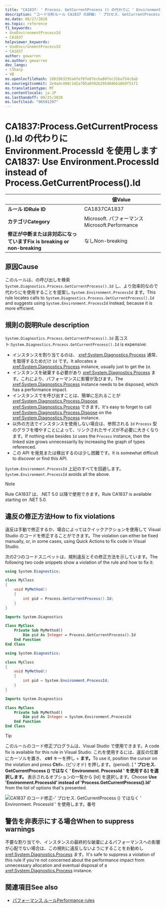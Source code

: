 ```yaml
---
title: "CA1837: ' Process. GetCurrentProcess () の代わりに ' Environment. ProcessId ' を使用してください。Id ' (コード分析)"
description: "コード分析ルール CA1837 の詳細: ' プロセス. GetCurrentProcess () ではなく ' Environment. ProcessId ' を使用します。番号"
ms.date: 08/27/2020
ms.topic: reference
f1_keywords:
- UseEnvironmentProcessId
- CA1837
helpviewer_keywords:
- UseEnvironmentProcessId
- CA1837
author: gewarren
ms.author: gewarren
dev_langs:
- CSharp
- VB
ms.openlocfilehash: 1801963295a6fef0fe87ecba80fec31ba754c9ab
ms.sourcegitcommit: 2e4adc490c1d2a705a0592b295d606b10b9f51f1
ms.translationtype: MT
ms.contentlocale: ja-JP
ms.lasthandoff: 09/25/2020
ms.locfileid: "96591297"
---
```

# <a name="ca1837-use-environmentprocessid-instead-of-processgetcurrentprocessid"></a><span data-ttu-id="b5eb3-103">CA1837:Process.GetCurrentProcess().Id の代わりに Environment.ProcessId を使用します</span><span class="sxs-lookup"><span data-stu-id="b5eb3-103">CA1837: Use Environment.ProcessId instead of Process.GetCurrentProcess().Id</span></span>

| | <span data-ttu-id="b5eb3-104">値</span><span class="sxs-lookup"><span data-stu-id="b5eb3-104">Value</span></span> |
|-|-|
| <span data-ttu-id="b5eb3-105">**ルール ID**</span><span class="sxs-lookup"><span data-stu-id="b5eb3-105">**Rule ID**</span></span> |<span data-ttu-id="b5eb3-106">CA1837</span><span class="sxs-lookup"><span data-stu-id="b5eb3-106">CA1837</span></span>
| <span data-ttu-id="b5eb3-107">**カテゴリ**</span><span class="sxs-lookup"><span data-stu-id="b5eb3-107">**Category**</span></span> |<span data-ttu-id="b5eb3-108">Microsoft. パフォーマンス</span><span class="sxs-lookup"><span data-stu-id="b5eb3-108">Microsoft.Performance</span></span>|
| <span data-ttu-id="b5eb3-109">**修正が中断または非対応になっています**</span><span class="sxs-lookup"><span data-stu-id="b5eb3-109">**Fix is breaking or non-breaking**</span></span> |<span data-ttu-id="b5eb3-110">なし</span><span class="sxs-lookup"><span data-stu-id="b5eb3-110">Non-breaking</span></span>|

## <a name="cause"></a><span data-ttu-id="b5eb3-111">原因</span><span class="sxs-lookup"><span data-stu-id="b5eb3-111">Cause</span></span>

<span data-ttu-id="b5eb3-112">このルールは、の呼び出しを検索 `System.Diagnostics.Process.GetCurrentProcess().Id` し、より効率的なので代わりにを使用することを提案し `System.Environment.ProcessId` ます。</span><span class="sxs-lookup"><span data-stu-id="b5eb3-112">This rule locates calls to `System.Diagnostics.Process.GetCurrentProcess().Id` and suggests using `System.Environment.ProcessId` instead, because it is more efficient.</span></span>

## <a name="rule-description"></a><span data-ttu-id="b5eb3-113">規則の説明</span><span class="sxs-lookup"><span data-stu-id="b5eb3-113">Rule description</span></span>

<span data-ttu-id="b5eb3-114">`System.Diagnostics.Process.GetCurrentProcess().Id` 高コスト:</span><span class="sxs-lookup"><span data-stu-id="b5eb3-114">`System.Diagnostics.Process.GetCurrentProcess().Id` is expensive:</span></span>

- <span data-ttu-id="b5eb3-115">インスタンスを割り当てるのは、 <xref:System.Diagnostics.Process> 通常、を取得するためだけ `Id` です。</span><span class="sxs-lookup"><span data-stu-id="b5eb3-115">It allocates a <xref:System.Diagnostics.Process> instance, usually just to get the `Id`.</span></span>
- <span data-ttu-id="b5eb3-116">インスタンスを破棄する必要があり <xref:System.Diagnostics.Process> ます。これにより、パフォーマンスに影響が及びます。</span><span class="sxs-lookup"><span data-stu-id="b5eb3-116">The <xref:System.Diagnostics.Process> instance needs to be disposed, which has a performance impact.</span></span>
- <span data-ttu-id="b5eb3-117">インスタンスでを呼び出すことは、簡単に忘れることが <xref:System.Diagnostics.Process.Dispose> <xref:System.Diagnostics.Process> できます。</span><span class="sxs-lookup"><span data-stu-id="b5eb3-117">It's easy to forget to call <xref:System.Diagnostics.Process.Dispose> on the <xref:System.Diagnostics.Process> instance.</span></span>
- <span data-ttu-id="b5eb3-118">以外の方法でインスタンスを使用しない場合は、参照される `Id` `Process` 型のグラフを増やすことによって、リンクされたサイズが不必要に大きくなります。</span><span class="sxs-lookup"><span data-stu-id="b5eb3-118">If nothing else besides `Id` uses the `Process` instance, then the linked size grows unnecessarily by increasing the graph of types referenced.</span></span>
- <span data-ttu-id="b5eb3-119">この API を発見または検出するのは少し困難です。</span><span class="sxs-lookup"><span data-stu-id="b5eb3-119">It is somewhat difficult to discover or find this API.</span></span>

<span data-ttu-id="b5eb3-120">`System.Environment.ProcessId` 上記のすべてを回避します。</span><span class="sxs-lookup"><span data-stu-id="b5eb3-120">`System.Environment.ProcessId` avoids all the above.</span></span>

> [!NOTE]
> <span data-ttu-id="b5eb3-121">Rule CA1837 は、.NET 5.0 以降で使用できます。</span><span class="sxs-lookup"><span data-stu-id="b5eb3-121">Rule CA1837 is available starting on .NET 5.0.</span></span>

## <a name="how-to-fix-violations"></a><span data-ttu-id="b5eb3-122">違反の修正方法</span><span class="sxs-lookup"><span data-stu-id="b5eb3-122">How to fix violations</span></span>

<span data-ttu-id="b5eb3-123">違反は手動で修正するか、場合によってはクイックアクションを使用して Visual Studio のコードを修正することができます。</span><span class="sxs-lookup"><span data-stu-id="b5eb3-123">The violation can either be fixed manually, or, in some cases, using Quick Actions to fix code in Visual Studio.</span></span>

<span data-ttu-id="b5eb3-124">次の2つのコードスニペットは、規則違反とその修正方法を示しています。</span><span class="sxs-lookup"><span data-stu-id="b5eb3-124">The following two code snippets show a violation of the rule and how to fix it:</span></span>

```csharp
using System.Diagnostics;

class MyClass
{
    void MyMethod()
    {
        int pid = Process.GetCurrentProcess().Id;
    }
}
```

```vb
Imports System.Diagnostics

Class MyClass
    Private Sub MyMethod()
        Dim pid As Integer = Process.GetCurrentProcess().Id
    End Function
End Class
```

```csharp
using System.Diagnostics;

class MyClass
{
    void MyMethod()
    {
        int pid = System.Environment.ProcessId;
    }
}
```

```vb
Imports System.Diagnostics

Class MyClass
    Private Sub MyMethod()
        Dim pid As Integer = System.Environment.ProcessId
    End Function
End Class
```

> [!TIP]
> <span data-ttu-id="b5eb3-125">このルールのコード修正プログラムは、Visual Studio で使用できます。</span><span class="sxs-lookup"><span data-stu-id="b5eb3-125">A code fix is available for this rule in Visual Studio.</span></span> <span data-ttu-id="b5eb3-126">これを使用するには、違反の位置にカーソルを置き、 **ctrl** キーを押し + **ます。**</span><span class="sxs-lookup"><span data-stu-id="b5eb3-126">To use it, position the cursor on the violation and press **Ctrl**+**.**</span></span> <span data-ttu-id="b5eb3-127">(ピリオド) を押します。</span><span class="sxs-lookup"><span data-stu-id="b5eb3-127">(period).</span></span> <span data-ttu-id="b5eb3-128">[ **' プロセス. GetCurrentProcess () ではなく ' Environment. ProcessId ' を使用する] を選択します。** 表示されるオプションの一覧から [Id] を選択します。</span><span class="sxs-lookup"><span data-stu-id="b5eb3-128">Choose **Use 'Environment.ProcessId' instead of 'Process.GetCurrentProcess().Id'** from the list of options that's presented.</span></span>
>
> ![CA1837 のコード修正-' プロセス. GetCurrentProcess () ではなく ' Environment. ProcessId ' を使用します。番号](media/ca1837-codefix.png)

## <a name="when-to-suppress-warnings"></a><span data-ttu-id="b5eb3-130">警告を非表示にする場合</span><span class="sxs-lookup"><span data-stu-id="b5eb3-130">When to suppress warnings</span></span>

<span data-ttu-id="b5eb3-131">不要な割り当てや、インスタンスの最終的な破棄によるパフォーマンスへの影響が心配でない場合は、この規則に違反しないようにすることをお勧めし <xref:System.Diagnostics.Process> ます。</span><span class="sxs-lookup"><span data-stu-id="b5eb3-131">It's safe to suppress a violation of this rule if you're not concerned about the performance impact from unnecessary allocation and eventual disposal of a <xref:System.Diagnostics.Process> instance.</span></span>

## <a name="see-also"></a><span data-ttu-id="b5eb3-132">関連項目</span><span class="sxs-lookup"><span data-stu-id="b5eb3-132">See also</span></span>

- [<span data-ttu-id="b5eb3-133">パフォーマンス ルール</span><span class="sxs-lookup"><span data-stu-id="b5eb3-133">Performance rules</span></span>](performance-warnings.md)
